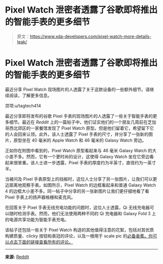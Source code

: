 # Pixel Watch 泄密者透露了谷歌即将推出的智能手表的更多细节

> 原文：<https://www.xda-developers.com/pixel-watch-more-details-leak/>

# Pixel Watch 泄密者透露了谷歌即将推出的智能手表的更多细节

最近分享 Pixel Watch 现场图片的人透露了关于这款设备的一些额外细节。请继续阅读，了解更多信息。

贷项:u/tagtech414

最近分享即将发布的谷歌 Pixel 手表的现场图片的人透露了一些关于智能手表的更多细节。最近在 *Reddit* 上的一篇帖子中，他们证实他们的一个朋友几周前在芝加哥西北郊区的一家餐馆发现了 Pixel Watch 原型。但是他们留着它，希望留下它的人会回来认领。此外，该人士透露了 Pixel 手表的尺寸，并分享了一张新的图片，原型坐在 40 毫米的 Apple Watch 和 46 毫米的 Galaxy Watch 旁边。

正如你在附图中看到的，Pixel Watch 原型看起来与 46 毫米 Galaxy Watch 的大小差不多。然而，它有一个更时尚的设计，这使得 Galaxy Watch 坐在它旁边看起来很笨重。该人士进一步透露，Pixel 手表的厚度约为半英寸，直径约为一英寸半。

当被问及 Pixel 手表原型上的挡板时，这位人士分享了另一张图片，让我们可以更近距离地观察手表。如图所示，Pixel Watch 的边框看起来和普通 Galaxy Watch 4 的边框大小差不多。同一帖子中分享的另一张新图片让我们更仔细地看了看 Pixel 手表上的扬声器格栅和麦克风。

在回答关于 Pixel 手表无线充电功能的问题时，这位人士透露，Qi 无线充电器可以随时检测手表。然而，他们无法使用两种不同的 Qi 充电器和 Galaxy Fold 3 上的电源共享功能为智能手表充电。

该帖子还包括一些关于 Pixel Watch 构造的其他值得注意的花絮，包括对其优质构建质量、clicky 按钮和表冠的评论，以及一根用于 scale pic 的[必备香蕉。你可以点击下面的链接查看所有的评论。](https://i.imgur.com/F18mXMI.jpg)

* * *

**来源:** [Reddit](https://www.reddit.com/r/GooglePixel/comments/ub2jbb/im_the_guy_who_leaked_the_pixel_watch_to_android/)